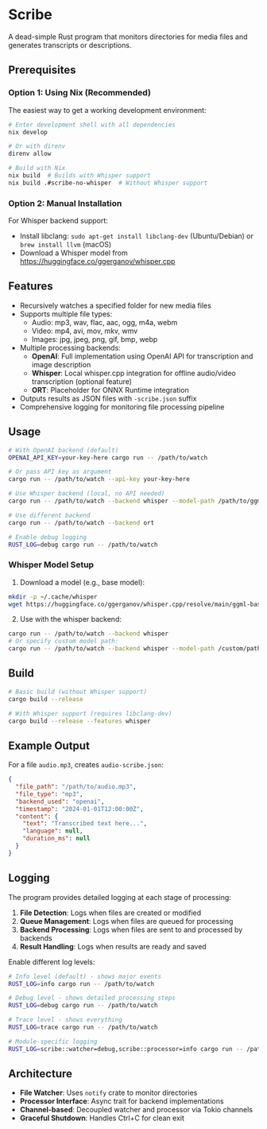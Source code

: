 # Scribe

A dead-simple Rust program that monitors directories for media files and generates transcripts or descriptions.

## Prerequisites

### Option 1: Using Nix (Recommended)
The easiest way to get a working development environment:

```bash
# Enter development shell with all dependencies
nix develop

# Or with direnv
direnv allow

# Build with Nix
nix build  # Builds with Whisper support
nix build .#scribe-no-whisper  # Without Whisper support
```

### Option 2: Manual Installation
For Whisper backend support:
- Install libclang: `sudo apt-get install libclang-dev` (Ubuntu/Debian) or `brew install llvm` (macOS)
- Download a Whisper model from https://huggingface.co/ggerganov/whisper.cpp

## Features

- Recursively watches a specified folder for new media files
- Supports multiple file types:
  - Audio: mp3, wav, flac, aac, ogg, m4a, webm
  - Video: mp4, avi, mov, mkv, wmv
  - Images: jpg, jpeg, png, gif, bmp, webp
- Multiple processing backends:
  - **OpenAI**: Full implementation using OpenAI API for transcription and image description
  - **Whisper**: Local whisper.cpp integration for offline audio/video transcription (optional feature)
  - **ORT**: Placeholder for ONNX Runtime integration
- Outputs results as JSON files with `-scribe.json` suffix
- Comprehensive logging for monitoring file processing pipeline

## Usage

```bash
# With OpenAI backend (default)
OPENAI_API_KEY=your-key-here cargo run -- /path/to/watch

# Or pass API key as argument
cargo run -- /path/to/watch --api-key your-key-here

# Use Whisper backend (local, no API needed)
cargo run -- /path/to/watch --backend whisper --model-path /path/to/ggml-base.bin

# Use different backend
cargo run -- /path/to/watch --backend ort

# Enable debug logging
RUST_LOG=debug cargo run -- /path/to/watch
```

### Whisper Model Setup

1. Download a model (e.g., base model):
```bash
mkdir -p ~/.cache/whisper
wget https://huggingface.co/ggerganov/whisper.cpp/resolve/main/ggml-base.bin -O ~/.cache/whisper/ggml-base.bin
```

2. Use with the whisper backend:
```bash
cargo run -- /path/to/watch --backend whisper
# Or specify custom model path:
cargo run -- /path/to/watch --backend whisper --model-path /custom/path/model.bin
```

## Build

```bash
# Basic build (without Whisper support)
cargo build --release

# With Whisper support (requires libclang-dev)
cargo build --release --features whisper
```

## Example Output

For a file `audio.mp3`, creates `audio-scribe.json`:

```json
{
  "file_path": "/path/to/audio.mp3",
  "file_type": "mp3",
  "backend_used": "openai",
  "timestamp": "2024-01-01T12:00:00Z",
  "content": {
    "text": "Transcribed text here...",
    "language": null,
    "duration_ms": null
  }
}
```

## Logging

The program provides detailed logging at each stage of processing:

1. **File Detection**: Logs when files are created or modified
2. **Queue Management**: Logs when files are queued for processing
3. **Backend Processing**: Logs when files are sent to and processed by backends
4. **Result Handling**: Logs when results are ready and saved

Enable different log levels:
```bash
# Info level (default) - shows major events
RUST_LOG=info cargo run -- /path/to/watch

# Debug level - shows detailed processing steps
RUST_LOG=debug cargo run -- /path/to/watch

# Trace level - shows everything
RUST_LOG=trace cargo run -- /path/to/watch

# Module-specific logging
RUST_LOG=scribe::watcher=debug,scribe::processor=info cargo run -- /path/to/watch
```

## Architecture

- **File Watcher**: Uses `notify` crate to monitor directories
- **Processor Interface**: Async trait for backend implementations
- **Channel-based**: Decoupled watcher and processor via Tokio channels
- **Graceful Shutdown**: Handles Ctrl+C for clean exit